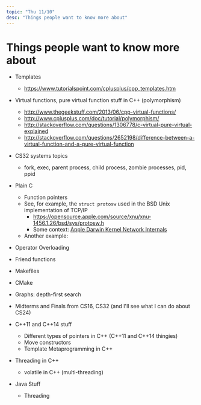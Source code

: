 ```yaml
---
topic: "Thu 11/10"
desc: "Things people want to know more about"
---
```


# Things people want to know more about


* Templates
    * <https://www.tutorialspoint.com/cplusplus/cpp_templates.htm>
* Virtual functions, pure virtual function stuff in C++ (polymorphism)
    * <http://www.thegeekstuff.com/2013/06/cpp-virtual-functions/>
    * <http://www.cplusplus.com/doc/tutorial/polymorphism/>
    * <http://stackoverflow.com/questions/1306778/c-virtual-pure-virtual-explained>
    * <http://stackoverflow.com/questions/2652198/difference-between-a-virtual-function-and-a-pure-virtual-function>
* CS32 systems topics
   * fork, exec, parent process, child process, zombie processes, pid, ppid
* Plain C
    * Function pointers
    * See, for example, the `struct protosw` used in the BSD Unix implementation of TCP/IP
        * <https://opensource.apple.com/source/xnu/xnu-1456.1.26/bsd/sys/protosw.h>
        * Some context: [Apple Darwin Kernel Network Internals](https://developer.apple.com/library/content/documentation/Darwin/Conceptual/NKEConceptual/about/about.html)
    * Another example: 
        
* Operator Overloading
* Friend functions
* Makefiles
* CMake
* Graphs: depth-first search
* Midterms and Finals from CS16, CS32 (and I'll see what I can do about CS24)
* C++11 and C++14 stuff
    * Different types of pointers in C++ (C++11 and C++14 thingies)
    * Move constructors
    * Template Metaprogramming in C++ 
* Threading in C++
    * volatile in C++  (multi-threading)
* Java Stuff
    * Threading
 

